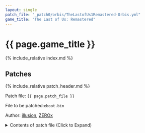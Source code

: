 ```yaml
---
layout: single
patch_file: "_patch0/orbis/TheLastofUs1Remastered-Orbis.yml"
game_title: "The Last of Us: Remastered"
---
```


# {{ page.game_title }}

{% include_relative index.md %}

## Patches

{% include_relative patch_header.md %}

Patch file: `{{ page.patch_file }}`

File to be patched:`eboot.bin`

Author: [illusion](https://twitter.com/illusion0002), [ZEROx](https://github.com/Xcedf)

<details>
<summary>Contents of patch file (Click to Expand)</summary>

{% highlight yml %}
{% flexible_include {{ page.patch_file }} %}
{% endhighlight %}

</details>
